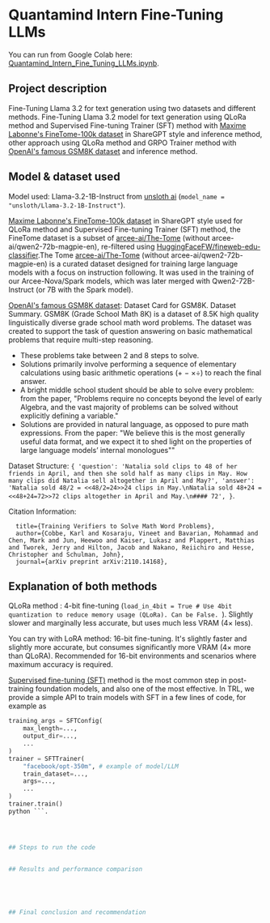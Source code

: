 # Quantamind Intern Fine-Tuning LLMs
You can run from Google Colab here: [Quantamind_Intern_Fine_Tuning_LLMs.ipynb](https://colab.research.google.com/drive/1viDzLJ1wQOq7FWUoa-D6kwl2jheB4vYV?usp=sharing).

## Project description
Fine-Tuning Llama 3.2 for text generation using two datasets and different methods.
Fine-Tuning Llama 3.2 model for text generation using QLoRa method and Supervised Fine-tuning Trainer (SFT) method with [Maxime Labonne's FineTome-100k dataset](https://huggingface.co/datasets/mlabonne/FineTome-100k) in ShareGPT style and inference method, other approach using QLoRa method and GRPO Trainer method with [OpenAI's famous GSM8K dataset](https://huggingface.co/datasets/openai/gsm8k) and inference method.


## Model & dataset used

Model used: Llama-3.2-1B-Instruct from [unsloth ai](https://unsloth.ai/) (``` model_name = "unsloth/Llama-3.2-1B-Instruct" ```).

[Maxime Labonne's FineTome-100k dataset](https://huggingface.co/datasets/mlabonne/FineTome-100k) in ShareGPT style used for QLoRa method and Supervised Fine-tuning Trainer (SFT) method, the FineTome dataset is a subset of [arcee-ai/The-Tome](https://huggingface.co/datasets/arcee-ai/The-Tome) (without arcee-ai/qwen2-72b-magpie-en), re-filtered using [HuggingFaceFW/fineweb-edu-classifier](https://huggingface.co/HuggingFaceFW/fineweb-edu-classifier).The Tome [arcee-ai/The-Tome](https://huggingface.co/datasets/arcee-ai/The-Tome) (without arcee-ai/qwen2-72b-magpie-en) is a curated dataset designed for training large language models with a focus on instruction following. It was used in the training of our Arcee-Nova/Spark models, which was later merged with Qwen2-72B-Instruct (or 7B with the Spark model).


[OpenAI's famous GSM8K dataset](https://huggingface.co/datasets/openai/gsm8k): Dataset Card for GSM8K. Dataset Summary.
GSM8K (Grade School Math 8K) is a dataset of 8.5K high quality linguistically diverse grade school math word problems. The dataset was created to support the task of question answering on basic mathematical problems that require multi-step reasoning.

- These problems take between 2 and 8 steps to solve.
- Solutions primarily involve performing a sequence of elementary calculations using basic arithmetic operations (+ − ×÷) to reach the final answer.
- A bright middle school student should be able to solve every problem: from the paper, "Problems require no concepts beyond the level of early Algebra, and the vast majority of problems can be solved without explicitly defining a variable."
- Solutions are provided in natural language, as opposed to pure math expressions. From the paper: "We believe this is the most generally useful data format, and we expect it to shed light on the properties of large language models’ internal monologues""

Dataset Structure: ``` {
    'question': 'Natalia sold clips to 48 of her friends in April, and then she sold half as many clips in May. How many clips did Natalia sell altogether in April and May?',
    'answer': 'Natalia sold 48/2 = <<48/2=24>>24 clips in May.\nNatalia sold 48+24 = <<48+24=72>>72 clips altogether in April and May.\n#### 72',
} ```.


Citation Information:
``` @article{cobbe2021gsm8k,
  title={Training Verifiers to Solve Math Word Problems},
  author={Cobbe, Karl and Kosaraju, Vineet and Bavarian, Mohammad and Chen, Mark and Jun, Heewoo and Kaiser, Lukasz and Plappert, Matthias and Tworek, Jerry and Hilton, Jacob and Nakano, Reiichiro and Hesse, Christopher and Schulman, John},
  journal={arXiv preprint arXiv:2110.14168},
 ```


## Explanation of both methods

QLoRa method : 4-bit fine-tuning (```load_in_4bit = True # Use 4bit quantization to reduce memory usage (QLoRa). Can be False. ```). Slightly slower and marginally less accurate, but uses much less VRAM (4× less). 

You can try with LoRA method: 16-bit fine-tuning. It's slightly faster and slightly more accurate, but consumes significantly more VRAM (4× more than QLoRA). Recommended for 16-bit environments and scenarios where maximum accuracy is required.

[Supervised fine-tuning (SFT)](https://huggingface.co/docs/trl/sft_trainer) method is the most common step in post-training foundation models, and also one of the most effective. In TRL, we provide a simple API to train models with SFT in a few lines of code, for example as 
``` python
training_args = SFTConfig(
    max_length=...,
    output_dir=...,
    ...
)
trainer = SFTTrainer(
    "facebook/opt-350m", # example of model/LLM
    train_dataset=...,
    args=...,
    ...
)
trainer.train()
python ```. 




## Steps to run the code


## Results and performance comparison





## Final conclusion and recommendation




